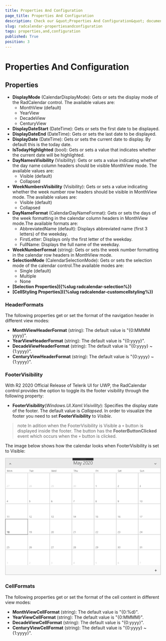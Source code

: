 ```yaml
---
title: Properties And Configuration
page_title: Properties And Configuration
description: Check our &quot;Properties And Configuration&quot; documentation article for RadCalendar for UWP control.
slug: radcalendar-propertiesandconfiguration
tags: properties,and,configuration
published: True
position: 3
---
```


# Properties And Configuration

## Properties

* **DisplayMode** (CalendarDisplayMode): Gets or sets the display mode of the RadCalendar control. The available values are:
	* MonthView (default)
	* YearView
	* DecadeView
	* CenturyView
* **DisplayDateStart** (DateTime): Gets or sets the first date to be displayed.
* **DisplayDateEnd** (DateTime): Gets or sets the last date to be displayed.
* **DisplayDate** (DateTime): Gets or sets the current date to display. By default this is the today date.
* **IsTodayHighlighted** (bool): Gets or sets a value that indicates whether the current date will be highlighted.
* **DayNamesVisibility** (Visibility): Gets or sets a value indicating whether the day name column headers should be visible MonthView mode. The available values are:
	* Visible (default)
	* Collapsed
* **WeekNumbersVisibility** (Visibility): Gets or sets a value indicating whether the week number row headers should be visible in MonthView mode. The available values are:
	* Visible (default)
	* Collapsed
* **DayNameFormat** (CalendarDayNameFormat): Gets or sets the days of the week formatting in the calendar column headers in MonthView mode.The available formats are:
	* AbbreviatedName (default): Displays abbreviated name (first 3 letters) of the weekday.
	* FirstLetter: Displays only the first letter of the weekday.
	* FullName: Displays the full name of the weekday.
* **WeekNumberFormat** (string): Gets or sets the week number formatting in the calendar row headers in MonthView mode.
* **SelectionMode** (CalendarSelectionMode): Gets or sets the selection mode of the calendar control.The available modes are:
	* Single (default)
	* Multiple
	* None
* **[Selection Properties]({%slug radcalendar-selection%})**
* **[CellStyling Properties]({%slug radcalendar-customcellstyling%})**

### HeaderFormats 

The following properties get or set the format of the navigation header in different view modes:

* **MonthViewHeaderFormat** (string): The default value is "{0:MMMM yyyy}".
* **YearViewHeaderFormat** (string): The default value is "{0:yyyy}".
* **DecadeViewHeaderFormat** (string): The default value is "{0:yyyy} ~ {1:yyyy}".
* **CenturyViewHeaderFormat** (string): The default value is "{0:yyyy} ~ {1:yyyy}".

### FooterVisibility

With R2 2020 Official Release of Telerik UI for UWP, the RadCalendar control provides the option to toggle its the footer visibility through the following property:
 
* **FooterVisibility**(*Windows.UI.Xaml.Visivility*): Specifies the display state of the footer. The default value is *Callapsed*. In order to visualize the footer you need to set **FooterVisibility** to *Visible*.

>note In adition when the FooterVisibility is Visible a `+` button is displayed inside the footer. The button has the **FooterButtonClicked** event which occurs when the `+` button is clicked.

The image below shows how the calendar looks when FooterVisibility is set to Visible:

![Calendar-footer visibility](images/Calendar-foter-visibility.png)

### CellFormats

The following properties get or set the format of the cell content in different view modes:

* **MonthViewCellFormat** (string): The default value is "{0:%d}".
* **YearViewCellFormat** (string): The default value is "{0:MMMM}".
* **DecadeViewCellFormat** (string): The default value is "{0:yyyy}".
* **CenturyViewCellFormat** (string): The default value is "{0:yyyy} ~ {1:yyyy}".

